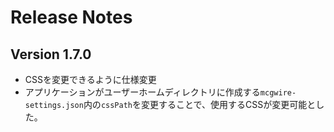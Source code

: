 # Release Notes

## Version 1.7.0

- CSSを変更できるように仕様変更
- アプリケーションがユーザーホームディレクトリに作成する`mcgwire-settings.json`内の`cssPath`を変更することで、使用するCSSが変更可能とした。